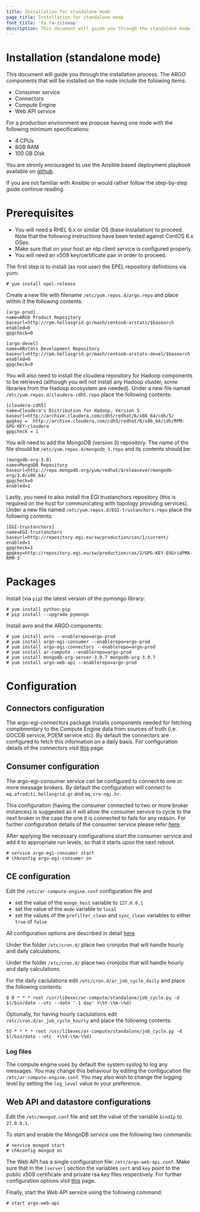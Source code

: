 ```yaml
---
title: Installation for standalone mode
page_title: Installation for standalone mode
font_title: 'fa fa-sitemap'
description: This document will guide you through the standalone mode installation process. 
---
```


# Installation (standalone mode)

This document will guide you through the installation process. The ARGO components that will be installed on the node include the following items:

- Consumer service
- Connectors
- Compute Engine
- Web API service

For a production environment we propose having one node with the following minimum specifications:

 - 4 CPUs
 - 8GB RAM
 - 100 GB Disk

You are stronly encouraged to use the Ansible based deployment playbook available on [github][argo-ansible].
 
If you are not familiar with Ansible or would rather follow the step-by-step guide continue reading. 

[argo-ansible]: https://github.com/ARGOeu/argo-ansible


# Prerequisites

- You will need a RHEL 6.x or similar OS (base installation) to proceed. Note that the following instructions have been tested against CentOS 6.x OSes.
- Make sure that on your host an ntp client service is configured properly.
- You will need an x509 key/certificate pair in order to proceed. 

The first step is to install (as root user) the EPEL repository definitions via yum:

    # yum install epel-release

Create a new file with filename `/etc/yum.repos.d/argo.repo` and place within it the following contents:

    [argo-prod]
    name=ARGO Product Repository
    baseurl=http://rpm.hellasgrid.gr/mash/centos6-arstats/$basearch
    enabled=0
    gpgcheck=0
    
    [argo-devel]
    name=ARstats Development Repository
    baseurl=http://rpm.hellasgrid.gr/mash/centos6-arstats-devel/$basearch
    enabled=0
    gpgcheck=0

You will also need to install the cloudera repository for Hadoop components to be retrieved (although you will not install any Hadoop cluster, some libraries from the Hadoop ecosystem are needed). Under a new file named `/etc/yum.repos.d/cloudera-cdh5.repo` place the following contents:

    [cloudera-cdh5]
    name=Cloudera's Distribution for Hadoop, Version 5
    baseurl=http://archive.cloudera.com/cdh5/redhat/6/x86_64/cdh/5/
    gpgkey =  http://archive.cloudera.com/cdh5/redhat/6/x86_64/cdh/RPM-GPG-KEY-cloudera
    gpgcheck = 1

You will need to add the MongoDB (version 3) repository. The name of the file should be `/etc/yum.repos.d/mongodb_3.repo` and its contents should be:

    [mongodb-org-3.0]
    name=MongoDB Repository
    baseurl=http://repo.mongodb.org/yum/redhat/$releasever/mongodb-org/3.0/x86_64/
    gpgcheck=0
    enabled=1

Lastly, you need to also install the EGI trustanchors repository (this is required on the host for communicating with topology providing services). Under a new file named `/etc/yum.repos.d/EGI-trustanchors.repo` place the following contents:

    [EGI-trustanchors]
    name=EGI-trustanchors
    baseurl=http://repository.egi.eu/sw/production/cas/1/current/
    enabled=1
    gpgcheck=1
    gpgkey=http://repository.egi.eu/sw/production/cas/1/GPG-KEY-EUGridPMA-RPM-3


# Packages

Install (via `pip`) the latest version of the pymongo library:

    # yum install python-pip
    # pip install --upgrade pymongo

Install avro and the ARGO components:

    # yum install avro --enablerepo=argo-prod
    # yum install argo-egi-consumer --enablerepo=argo-prod
    # yum install argo-egi-connectors --enablerepo=argo-prod
    # yum install ar-compute --enablerepo=argo-prod
    # yum install mongodb-org-server-3.0.7 mongodb-org-3.0.7
    # yum install argo-web-api --enablerepo=argo-prod

# Configuration

## Connectors configuration

The argo-egi-connectors package installs components needed for fetching complimentary to the Compute Engine data from sources of truth (i.e. GOCDB service, POEM service etc). By default the connectors are configured to fetch this information on a daily basis. For configuration details of the connectors visit [this][internal_l1] page. 

[internal_l1]: /guides/egi-connectors/

## Consumer configuration

The argo-egi-consumer service can be configured to connect to one or more message brokers. By default the configuration will connect to `mq.afroditi.hellasgrid.gr` and `mq.cro-ngi.hr`. 

This configuration (having the consumer connected to two or more broker instances) is suggested as it will allow the consumer service to cycle to the next broker in the case the one it is connected to fails for any reason. For further configuration details of the consumer service please refer [here][internal_l2]. 

[internal_l2]: /guides/consumer/

After applying the necessary configurations start the consumer service and add it to appropriate run levels, so that it starts upon the next reboot. 

    # service argo-egi-consumer start
    # chkconfig argo-egi-consumer on


## CE configuration

Edit the `/etc/ar-compute-engine.conf` configuration file and

- set the value of the `mongo_host` variable to `127.0.0.1`
- set the value of the `mode` variable to `local`
- set the values of the `prefilter_clean` and `sync_clean` variables to either `true` of `false`

All configuration options are described in detail [here][internal_l3]

[internal_l3]: /guides/compute/compute-job-configuration/

Under the folder `/etc/cron.d/` place two cronjobs that will handle hourly and daily calculations. 

Under the folder `/etc/cron.d/` place two cronjobs that will handle hourly and daily calculations.

For the daily caclulations edit `/etc/cron.d/ar_job_cycle_daily` and place the following contents:

    0 0 * * * root /usr/libexec/ar-compute/standalone/job_cycle.py -d $(/bin/date --utc --date '-1 day' +\%Y-\%m-\%d)

Optionally, for having hourly caclulations edit `/etc/cron.d/ar_job_cycle_hourly` and place the following contents:

    55 * * * * root /usr/libexec/ar-compute/standalone/job_cycle.py -d $(/bin/date --utc  +\%Y-\%m-\%d)

###  Log files

The compute engine uses by default the system syslog to log any messages. You may change this behaviour by editing the configucation file `/etc/ar-compute-engine.conf`. You may also wish to change the logging level by setting the `log_level` value to your preference.

## Web API and datastore configurations

Edit the `/etc/mongod.conf` file and set the value of the variable `bindIp` to `27.0.0.1`. 

To start and enable the MongoDB service use the following two commands:

    # service mongod start
    # chkconfig mongod on

The Web API has a single configuration file: `/etc/argo-web-api.conf`. Make sure that in the `[server]` section the variables `cert` and `key` point to the public x509 certificate and private rsa key files respectively. For further configuration options visit [this][internal_l4] page.

[internal_l4]: /guides/api

Finally, start the Web API service using the following command:

    # start argo-web-api
